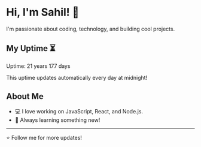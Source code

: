 # Hi, I'm Sahil! 👋

I'm passionate about coding, technology, and building cool projects.

## My Uptime ⏳
Uptime: 21 years 177 days

This uptime updates automatically every day at midnight!

## About Me
- 💻 I love working on JavaScript, React, and Node.js.
- 🎯 Always learning something new!

---

⭐️ Follow me for more updates!
